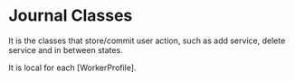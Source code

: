 # Journal Classes

It is the classes that store/commit user action, such as add service, delete service and in between states.

It is local for each [WorkerProfile].